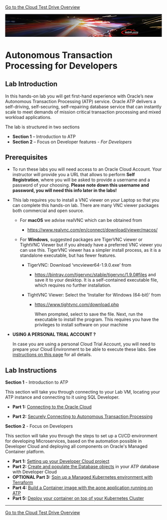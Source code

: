 [Go to the Cloud Test Drive Overview](../README.md)

![](../common/images/customer.logo2.png)

# Autonomous Transaction Processing for Developers #



## Lab Introduction ##

In this hands-on lab you will get first-hand experience with Oracle’s new Autonomous Transaction Processing (ATP) service. Oracle ATP delivers a self-driving, self-securing, self-repairing database service that can instantly scale to meet demands of mission critical transaction processing and mixed workload applications. 

The lab is structured in two sections 

- **Section 1** – Introduction to ATP 
- **Section 2** – Focus on Developer features - *For Developers*




## Prerequisites ##

- To run these labs you will need access to an Oracle Cloud Account.  Your instructor will provide you a URL that allows to perform **Self Registration**, where you will be asked to provide a username and a password of your choosing.  **Please note down this username and password, you will need this info later in the labs!**

  

- This lab requires you to install a VNC viewer on your Laptop so that you can complete this hands-on lab.   There are many VNC viewer packages both commercial and open source. 

  - For **macOS** we advise realVNC which can be obtained from 

    - https://www.realvnc.com/en/connect/download/viewer/macos/

  - For **Windows**, suggested packages are TigerVNC viewer or TightVNC Viewer but if you already have a preferred VNC viewer you can use this. TigerVNC viewer has a simpler install process, as it is a standalone executable, but has fewer features.

    - TigerVNC: Download ‘vncviewer64-1.9.0.exe’ from

      - https://bintray.com/tigervnc/stable/tigervnc/1.9.0#files and save it to your desktop. It is a self-contained executable file, which requires no further installation.

    - TightVNC Viewer: Select the 'Installer for Windows (64-bit)' from

      - https://www.tightvnc.com/download.php

        When prompted, select to save the file.  Next, run the executable to install the program. This requires you have the privileges to install software on your machine
        
        

- **USING A PERSONAL TRIAL ACCOUNT ?** 

  In case you are using a personal Cloud Trial Account, you will need to prepare your Cloud Environment to be able to execute these labs.  See [instructions on this page](../AppDev/ATP-OKE/README.md) for all details.

  



## Lab Instructions ##

**Section 1** - Introduction to ATP 

This section will take you through connecting to your Lab VM, locating your ATP instance and connecting to it using SQL Developer.

- **Part 1:** [Connecting to the Oracle Cloud](./LabGuideOSC100Login.md)

- **Part 2:**  [Securely Connecting to Autonomous Transaction Processing](LabGuideOSC200Connect.md)

  


**Section 2** - Focus on Developers

This section will take you through the steps to set up a CI/CD environment for developing Microservices, based on the automation possible in Developer Cloud and deploying all components on Oracle's Managed Container platform.

- **Part 1:** [Setting up your Developer Cloud project](../AppDev/ATP-OKE/LabGuide250Devcs-proj.md)
- **Part 2:** [Create and populate the Database objects](../AppDev/ATP-OKE/LabGuide400DataLoadingIntoATP.md) in your ATP database with Developer Cloud
- **OPTIONAL Part 3:** [Spin up a Managed Kubernetes environment with Terraform](../AppDev/ATP-OKE/LabGuide660OKE_Create.md)
- **Part 4:** [Build a Container image with the aone application running on ATP](../AppDev/ATP-OKE/LabGuide650BuildDocker.md)
- **Part 5:** [Deploy your container on top of your Kubernetes Cluster](../AppDev/ATP-OKE/LabGuide670DeployDocker.md)



---


[Go to the Cloud Test Drive Overview](../README.md)

